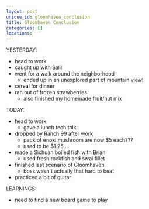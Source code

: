 ```yaml
---
layout: post
unique_id: gloomhaven_conclusion
title: Gloomhaven Conclusion
categories: []
locations: 
---
```


YESTERDAY:
* head to work
* caught up with Salil
* went for a walk around the neighborhood
  * ended up in an unexplored part of mountain view!
* cereal for dinner
* ran out of frozen strawberries
  * also finished my homemade fruit/nut mix

TODAY:
* head to work
  * gave a lunch tech talk
* dropped by Ranch 99 after work
  * pack of enoki mushroom are now $5 each???
  * used to be $1.25 ...
* made a Sichuan boiled fish with Brian
  * used fresh rockfish and swai fillet
* finished last scenario of Gloomhaven
  * boss wasn't actually that hard to beat
* practiced a bit of guitar

LEARNINGS:
* need to find a new board game to play
